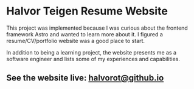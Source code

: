 # Halvor Teigen Resume Website

This project was implemented because I was curious about the frontend framework Astro and wanted to learn more about it.
I figured a resume/CV/portfolio website was a good place to start.

In addition to being a learning project, the website presents me as a software engineer and lists some of my experiences and capabilities.

## See the website live: [halvorot@github.io](https://halvorot.github.io)
